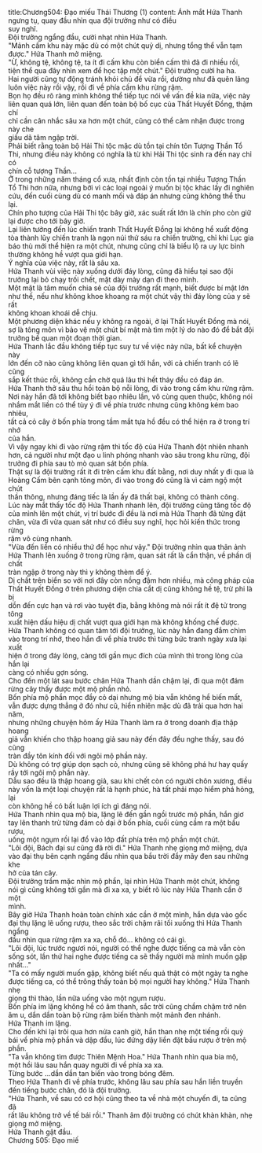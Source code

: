 title:Chương504: Đạo miếu Thái Thương (1)
content:
Ánh mắt Hứa Thanh ngưng tụ, quay đầu nhìn qua đội trưởng như có điều<br>suy nghĩ.<br>Đội trưởng ngẩng đầu, cười nhạt nhìn Hứa Thanh.<br>"Mảnh cấm khu này mặc dù có một chút quỷ dị, nhưng tổng thể vẫn tạm<br>được." Hứa Thanh mở miệng.<br>"Ừ, không tệ, không tệ, ta ít đi cấm khu còn biển cấm thì đã đi nhiều rồi,<br>tiện thể qua đây nhìn xem để học tập một chút." Đội trưởng cười ha ha.<br>Hai người cũng tự động tránh khỏi chủ đề vừa rồi, dường như đã quên lãng<br>luôn việc này rồi vậy, rồi đi về phía cấm khu rừng rậm.<br>Bọn họ đều rõ ràng mình không thể tiếp tục nói về vấn đề kia nữa, việc này<br>liên quan quá lớn, liên quan đến toàn bộ bố cục của Thất Huyết Đồng, thậm chí<br>chỉ cần cân nhắc sâu xa hơn một chút, cũng có thể cảm nhận được trong này che<br>giấu dã tâm ngập trời.<br>Phải biết rằng toàn bộ Hải Thi tộc mặc dù tồn tại chín tôn Tượng Thần Tổ<br>Thi, nhưng điều này không có nghĩa là từ khi Hải Thi tộc sinh ra đến nay chỉ có<br>chín cỗ tượng Thần...<br>Ở trong những năm tháng cổ xưa, nhất định còn tồn tại nhiều Tượng Thần<br>Tổ Thi hơn nữa, nhưng bởi vì các loại ngoài ý muốn bị tộc khác lấy đi nghiên<br>cứu, đến cuối cùng dù có manh mối và đáp án nhưng cũng không thể thu lại.<br>Chín pho tượng của Hải Thi tộc bây giờ, xác suất rất lớn là chín pho còn giữ<br>lại được cho tới bây giờ.<br>Lại liên tưởng đến lúc chiến tranh Thất Huyết Đồng lại không hề xuất động<br>tòa thành lũy chiến tranh là ngọn núi thứ sáu ra chiến trường, chỉ khi Lục gia<br>báo thù mới thể hiện ra một chút, nhưng cũng chỉ là biểu lộ ra uy lực bình<br>thường không hề vượt qua giới hạn.<br>Ý nghĩa của việc này, rất là sâu xa.<br>Hứa Thanh vùi việc này xuống dưới đáy lòng, cũng đã hiểu tại sao đội<br>trưởng lại bỏ chạy trối chết, mặt dày mày dạn đi theo mình.<br>Một mặt là tâm muốn chia sẻ của đội trưởng rất mạnh, biết được bí mật lớn<br>như thế, nếu như không khoe khoang ra một chút vậy thì đáy lòng của y sẽ rất<br>không khoan khoái dễ chịu.<br>Một phương diện khác nếu y không ra ngoài, ở lại Thất Huyết Đồng mà nói,<br>sợ là tông môn vì bảo vệ một chút bí mật mà tìm một lý do nào đó để bắt đội<br>trưởng bế quan một đoạn thời gian.<br>Hứa Thanh lắc đầu không tiếp tục suy tư về việc này nữa, bất kể chuyện này<br>lớn đến cỡ nào cũng không liên quan gì tới hắn, với cả chiến tranh có lẽ cũng<br>sắp kết thúc rồi, không cần chờ quá lâu thì hết thảy đều có đáp án.<br>Hứa Thanh thở sâu thu hồi toàn bộ nỗi lòng, đi vào trong cấm khu rừng rậm.<br>Nơi này hắn đã tới không biết bao nhiêu lần, vô cùng quen thuộc, không nói<br>nhắm mắt liền có thể tùy ý đi về phía trước nhưng cũng không kém bao nhiêu,<br>tất cả cỏ cây ở bốn phía trong tầm mắt tựa hồ đều có thể hiện ra ở trong trí nhớ<br>của hắn.<br>Vì vậy ngay khi đi vào rừng rậm thì tốc độ của Hứa Thanh đột nhiên nhanh<br>hơn, cả người như một đạo u linh phóng nhanh vào sâu trong khu rừng, đội<br>trưởng đi phía sau tò mò quan sát bốn phía.<br>Thật sự là đội trưởng rất ít đi trên cấm khu đất bằng, nơi duy nhất y đi qua là<br>Hoàng Cấm bên cạnh tông môn, đi vào trong đó cũng là vì cảm ngộ một chút<br>thần thông, nhưng đáng tiếc là lần ấy đã thất bại, không có thành công.<br>Lúc này mắt thấy tốc độ Hứa Thanh nhanh lên, đội trưởng cũng tăng tốc độ<br>của mình lên một chút, vị trí bước đi đều là nơi mà Hứa Thanh đã từng đặt<br>chân, vừa đi vừa quan sát như có điều suy nghĩ, học hỏi kiến thức trong rừng<br>rậm vô cùng nhanh.<br>"Vừa đến liền có nhiều thứ để học như vậy." Đội trưởng nhìn qua thân ảnh<br>Hứa Thanh lên xuống ở trong rừng rậm, quan sát rất là cẩn thận, về phần dị chất<br>tràn ngập ở trong này thì y không thèm để ý.<br>Dị chất trên biển so với nơi đây còn nồng đậm hơn nhiều, mà công pháp của<br>Thất Huyết Đồng ở trên phương diện chia cắt dị cũng không hề tệ, trừ phi là bị<br>dồn đến cực hạn và rơi vào tuyệt địa, bằng không mà nói rất ít đệ tử trong tông<br>xuất hiện dấu hiệu dị chất vượt qua giới hạn mà không khống chế được.<br>Hứa Thanh không có quan tâm tới đội trưởng, lúc này hắn đang đắm chìm<br>vào trong trí nhớ, theo hắn đi về phía trước thì từng bức tranh ngày xưa lại xuất<br>hiện ở trong đáy lòng, càng tới gần mục đích của mình thì trong lòng của hắn lại<br>càng có nhiều gợn sóng.<br>Cho đến một lát sau bước chân Hứa Thanh dần chậm lại, đi qua một đám<br>rừng cây thấy được một mộ phần nhỏ.<br>Bốn phía mộ phần mọc đầy cỏ dại nhưng mộ bia vẫn không hề biến mất,<br>vẫn được dựng thẳng ở đó như cũ, hiển nhiên mặc dù đã trải qua hơn hai năm,<br>nhưng những chuyện hôm ấy Hứa Thanh làm ra ở trong doanh địa thập hoang<br>giả vẫn khiến cho thập hoang giả sau này đến đây đều nghe thấy, sau đó cũng<br>tràn đầy tôn kính đối với ngôi mộ phần này.<br>Dù không có trợ giúp dọn sạch cỏ, nhưng cũng sẽ không phá hư hay quấy<br>rầy tới ngôi mộ phần này.<br>Dẫu sao đều là thập hoang giả, sau khi chết còn có người chôn xương, điều<br>này vốn là một loại chuyện rất là hạnh phúc, hà tất phải mạo hiểm phá hỏng, lại<br>còn không hề có bất luận lợi ích gì đáng nói.<br>Hứa Thanh nhìn qua mộ bia, lặng lẽ đến gần ngồi trước mộ phần, hắn giơ<br>tay lên thanh trừ từng đám cỏ dại ở bốn phía, cuối cùng cầm ra một bầu rượu,<br>uống một ngụm rồi lại đổ vào lớp đất phía trên mộ phần một chút.<br>"Lôi đội, Bách đại sư cũng đã rời đi." Hứa Thanh nhẹ giọng mở miệng, dựa<br>vào đại thụ bên cạnh ngẩng đầu nhìn qua bầu trời đầy mây đen sau những khe<br>hở của tán cây.<br>Đội trưởng trầm mặc nhìn mộ phần, lại nhìn Hứa Thanh một chút, không<br>nói gì cũng không tới gần mà đi xa xa, y biết rõ lúc này Hứa Thanh cần ở một<br>mình.<br>Bây giờ Hứa Thanh hoàn toàn chính xác cần ở một mình, hắn dựa vào gốc<br>đại thụ lặng lẽ uống rượu, theo sắc trời chậm rãi tối xuống thì Hứa Thanh ngẩng<br>đầu nhìn qua rừng rậm xa xa, chỗ đó... không có cái gì.<br>"Lôi đội, lúc trước ngươi nói, người có thể nghe được tiếng ca mà vẫn còn<br>sống sót, lần thứ hai nghe được tiếng ca sẽ thấy người mà mình muốn gặp<br>nhất..."<br>"Ta có mấy người muốn gặp, không biết nếu quả thật có một ngày ta nghe<br>được tiếng ca, có thể trông thấy toàn bộ mọi người hay không." Hứa Thanh nhẹ<br>giọng thì thào, lần nữa uống vào một ngụm rượu.<br>Bốn phía im lặng không hề có âm thanh, sắc trời cũng chầm chậm trở nên<br>âm u, dần dần toàn bộ rừng rậm biến thành một mảnh đen nhánh.<br>Hứa Thanh im lặng.<br>Cho đến khi lại trôi qua hơn nửa canh giờ, hắn than nhẹ một tiếng rồi quỳ<br>bái về phía mộ phần và dập đầu, lúc đứng dậy liền đặt bầu rượu ở trên mộ phần.<br>"Ta vẫn không tìm được Thiên Mệnh Hoa." Hứa Thanh nhìn qua bia mộ,<br>một hồi lâu sau hắn quay người đi về phía xa xa.<br>Từng bước …dần dần tan biến vào trong bóng đêm.<br>Theo Hứa Thanh đi về phía trước, không lâu sau phía sau hắn liền truyền<br>đến tiếng bước chân, đó là đội trưởng.<br>"Hứa Thanh, về sau có cơ hội cũng theo ta về nhà một chuyến đi, ta cũng đã<br>rất lâu không trở về tế bái rồi." Thanh âm đội trưởng có chút khàn khàn, nhẹ<br>giọng mở miệng.<br>Hứa Thanh gật đầu.<br>Chương 505: Đạo miế